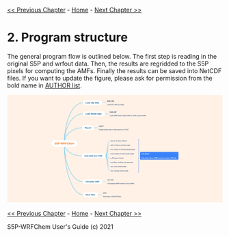 <!-- BEGIN COMMENT -->

[<< Previous Chapter](S5P-WRFChem_DG_ch01_version.md) - [Home](README.md) - [Next Chapter >>](S5P-WRFChem_DG_ch03_coding.md)

<!-- END COMMENT -->

# 2. Program structure

The general program flow is outlined below. The first step is reading in the original S5P and wrfout data. Then, the results are regridded to the S5P pixels for computing the AMFs. Finally the results can be saved into NetCDF files. If you want to update the figure, please ask for permission from the bold name in [AUTHOR list](https://github.com/zxdawn/S5P-WRFChem/blob/master/AUTHORS.md).

<img src="./images/flow.jpg" width="1000">

<!-- BEGIN COMMENT -->

[<< Previous Chapter](S5P-WRFChem_DG_ch01_version.md) - [Home](README.md) - [Next Chapter >>](S5P-WRFChem_DG_ch03_coding.md)<br>

S5P-WRFChem User's Guide (c) 2021<br>

<!-- END COMMENT -->